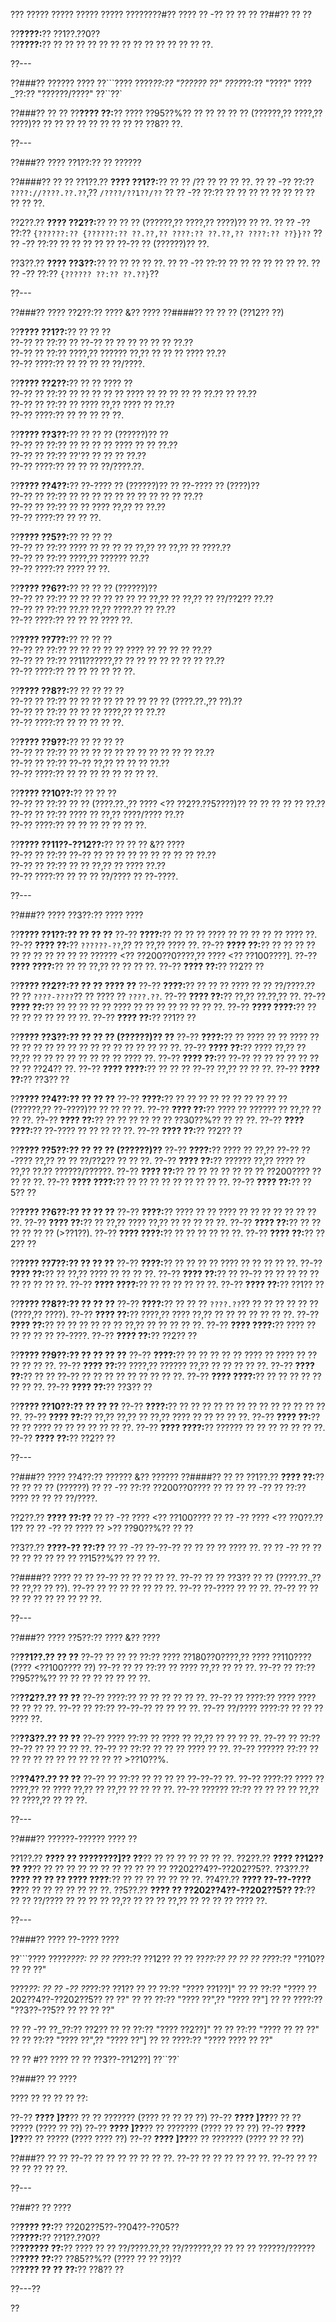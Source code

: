 ??? ????? ????? ????? ????? ????????#?? ???? ?? -?? ?? ?? ??
??##?? ?? ??

??**????:**?? ??1??.??0??  
??**????:**?? ?? ?? ?? ?? ?? ?? ?? ?? ?? ?? ?? ?? ?? ??.

??---

??###?? ?????? ????
??```????
????_??:?? "?????? ??"
????_??:?? "????"
????_??:?? "??????/????"
??``??`

??###?? ?? ??
??**???? ??:**?? ???? ??95??%?? ?? ?? ?? ?? ?? (??????,?? ????,?? ????)?? ?? ?? ?? ?? ?? ?? ?? ?? ?? ??8?? ??.

??---

??###?? ???? ??1??:?? ?? ??????

??####?? ?? ??
??1??.?? **???? ??1??:**?? ?? ?? /?? ?? ?? ?? ??.
??  ?? -?? ??:?? `????://????.??.??`,?? `/????/??1??/??`
??  ?? -?? ??:?? ?? ?? ?? ?? ?? ?? ?? ?? ?? ?? ??.

??2??.?? **???? ??2??:**?? ?? ?? ?? (??????,?? ????,?? ????)?? ?? ??.
??  ?? -?? ??:?? `{??????:?? {??????:?? ??.??,?? ????:?? ??.??,?? ????:?? ??}}??`
??  ?? -?? ??:?? ?? ?? ?? ?? ?? ??-?? ?? (??????)?? ??.

??3??.?? **???? ??3??:**?? ?? ?? ?? ?? ??.
??  ?? -?? ??:?? ?? ?? ?? ?? ?? ?? ??.
??  ?? -?? ??:?? `{?????? ??:?? ??.??}`??

??---

??###?? ???? ??2??:?? ???? &?? ????
??####?? ?? ?? ?? (??12?? ??)

??**???? ??1??:**?? ?? ?? ??  
??-?? ?? ??:?? ?? ??-?? ?? ?? ?? ?? ?? ?? ??.??  
??-?? ?? ??:?? ????,?? ?????? ??,?? ?? ?? ?? ???? ??.??  
??-?? ????:?? ?? ?? ?? ?? ??/????.

??**???? ??2??:**?? ?? ?? ???? ??  
??-?? ?? ??:?? ?? ?? ?? ?? ?? ???? ?? ?? ?? ?? ?? ??.?? ?? ??.??  
??-?? ?? ??:?? ?? ???? ??,?? ???? ?? ??.??  
??-?? ????:?? ?? ?? ?? ?? ??.

??**???? ??3??:**?? ?? ?? ?? (??????)?? ??  
??-?? ?? ??:?? ?? ?? ?? ?? ???? ?? ?? ??.??  
??-?? ?? ??:?? ??'?? ?? ?? ?? ??.??  
??-?? ????:?? ?? ?? ?? ??/????.??.

??**???? ??4??:**?? ??-???? ?? (??????)?? ?? ??-???? ?? (????)??  
??-?? ?? ??:?? ?? ?? ?? ?? ?? ?? ?? ?? ?? ?? ??.??  
??-?? ?? ??:?? ?? ?? ???? ??,?? ?? ??.??  
??-?? ????:?? ?? ?? ??.

??**???? ??5??:**?? ?? ?? ??  
??-?? ?? ??:?? ???? ?? ?? ?? ?? ??,?? ?? ??,?? ?? ????.??  
??-?? ?? ??:?? ????,?? ?????? ??.??  
??-?? ????:?? ???? ?? ??.

??**???? ??6??:**?? ?? ?? ?? (??????)??  
??-?? ?? ??:?? ?? ?? ?? ?? ?? ?? ?? ??,?? ?? ??,?? ?? ??/??2?? ??.??  
??-?? ?? ??:?? ??.?? ??,?? ????.?? ?? ??.??  
??-?? ????:?? ?? ?? ?? ???? ??.

??**???? ??7??:**?? ?? ?? ??  
??-?? ?? ??:?? ?? ?? ?? ?? ?? ???? ?? ?? ?? ?? ??.??  
??-?? ?? ??:?? ??11??????,?? ?? ?? ?? ?? ?? ?? ?? ??.??  
??-?? ????:?? ?? ?? ?? ?? ?? ??.

??**???? ??8??:**?? ?? ?? ?? ??  
??-?? ?? ??:?? ?? ?? ?? ?? ?? ?? ?? ?? ?? (????.??.,?? ??).??  
??-?? ?? ??:?? ?? ?? ?? ????,?? ?? ??.??  
??-?? ????:?? ?? ?? ?? ?? ??.

??**???? ??9??:**?? ?? ?? ?? ??  
??-?? ?? ??:?? ?? ?? ?? ?? ?? ?? ?? ?? ?? ?? ?? ??.??  
??-?? ?? ??:?? ??-?? ??,?? ?? ?? ?? ??.??  
??-?? ????:?? ?? ?? ?? ?? ?? ?? ?? ??.

??**???? ??10??:**?? ?? ?? ??  
??-?? ?? ??:?? ?? ?? (????.??.,?? ???? <?? ??2??.??5????)?? ?? ?? ?? ?? ?? ??.??  
??-?? ?? ??:?? ???? ?? ??,?? ????/???? ??.??  
??-?? ????:?? ?? ?? ?? ?? ?? ?? ??.

??**???? ??11??-??12??:**?? ?? ?? ?? &?? ????  
??-?? ?? ??:?? ??-?? ?? ?? ?? ?? ?? ?? ?? ?? ?? ??.??  
??-?? ?? ??:?? ?? ?? ??,?? ?? ???? ??.??  
??-?? ????:?? ?? ?? ?? ??/???? ?? ??-????.

??---

??###?? ???? ??3??:?? ???? ????

??**???? ??1??:?? ?? ?? ??**
??-?? **????:**?? ?? ?? ?? ???? ?? ?? ?? ?? ?? ???? ??.
??-?? **???? ??:**?? `??????-??`,?? ?? ??,?? ???? ??.
??-?? **???? ??:**?? ?? ?? ?? ?? ?? ?? ?? ?? ?? ?? ?? ?????? <?? ??200??0????,?? ???? <?? ??100????].
??-?? **???? ????:**?? ?? ?? ??,?? ?? ?? ?? ??.
??-?? **???? ??:**?? ??2?? ??

??**???? ??2??:?? ?? ?? ???? ??**
??-?? **????:**?? ?? ?? ?? ???? ?? ?? ??/????.?? ?? ?? `????-????`?? ?? ???? ?? `????.??`.
??-?? **???? ??:**?? ??,?? ??.??,?? ??.
??-?? **???? ??:**?? ?? ?? ?? ?? ?? ???? ?? ?? ?? ?? ?? ?? ?? ??.
??-?? **???? ????:**?? ?? ?? ?? ?? ?? ?? ?? ??.
??-?? **???? ??:**?? ??1?? ??

??**???? ??3??:?? ?? ?? ?? (??????)?? ??**
??-?? **????:**?? ?? ???? ?? ?? ???? ?? ?? ?? ?? ?? ?? ?? ?? ?? ?? ?? ?? ?? ?? ?? ??.
??-?? **???? ??:**?? ???? ??,?? ?? ??,?? ?? ?? ?? ?? ?? ?? ?? ?? ???? ??.
??-?? **???? ??:**?? ??-?? ?? ?? ?? ?? ?? ?? ?? ?? ??24?? ??.
??-?? **???? ????:**?? ?? ?? ?? ??-?? ??,?? ?? ?? ??.
??-?? **???? ??:**?? ??3?? ??

??**???? ??4??:?? ?? ?? ??**
??-?? **????:**?? ?? ?? ?? ?? ?? ?? ?? ?? ?? ?? (??????,?? ??-????)?? ?? ?? ?? ??.
??-?? **???? ??:**?? ???? ?? ?????? ?? ??,?? ?? ?? ??.
??-?? **???? ??:**?? ?? ?? ?? ?? ?? ?? ??30??%?? ?? ?? ??.
??-?? **???? ????:**?? ??-???? ?? ?? ?? ?? ??.
??-?? **???? ??:**?? ??2?? ??

??**???? ??5??:?? ?? ?? ?? (??????)??**
??-?? **????:**?? ???? ?? ??,?? ??-?? ??-???? ??,?? ?? ?? ??/??2?? ?? ?? ??.
??-?? **???? ??:**?? ?????? ??,?? ???? ?? ??,?? ??.?? ??????/??????.
??-?? **???? ??:**?? ?? ?? ?? ?? ?? ?? ?? ??200???? ?? ?? ?? ??.
??-?? **???? ????:**?? ?? ?? ?? ?? ?? ?? ?? ?? ??.
??-?? **???? ??:**?? ??5?? ??

??**???? ??6??:?? ?? ?? ??**
??-?? **????:**?? ???? ?? ?? ???? ?? ?? ?? ?? ?? ?? ?? ??.
??-?? **???? ??:**?? ?? ??,?? ???? ??,?? ?? ?? ?? ?? ??.
??-?? **???? ??:**?? ?? ?? ?? ?? ?? ?? (>??1??).
??-?? **???? ????:**?? ?? ?? ?? ?? ?? ??.
??-?? **???? ??:**?? ??2?? ??

??**???? ??7??:?? ?? ?? ??**
??-?? **????:**?? ?? ?? ?? ?? ???? ?? ?? ?? ?? ??.
??-?? **???? ??:**?? ?? ??,?? ???? ?? ?? ?? ??.
??-?? **???? ??:**?? ?? ??-?? ?? ?? ?? ?? ?? ?? ?? ?? ?? ??.
??-?? **???? ????:**?? ?? ?? ?? ?? ?? ??.
??-?? **???? ??:**?? ??1?? ??

??**???? ??8??:?? ?? ?? ??**
??-?? **????:**?? ?? ?? ?? `????.??`?? ?? ?? ?? ?? ?? ?? (????,?? ????).
??-?? **???? ??:**?? ????,?? ???? ??,?? ?? ?? ?? ?? ?? ?? ??.
??-?? **???? ??:**?? ?? ?? ?? ?? ?? ?? ??,?? ?? ?? ?? ?? ??.
??-?? **???? ????:**?? ???? ?? ?? ?? ?? ?? ??-????.
??-?? **???? ??:**?? ??2?? ??

??**???? ??9??:?? ?? ?? ?? ??**
??-?? **????:**?? ?? ?? ?? ?? ?? ???? ?? ???? ?? ?? ?? ?? ?? ??.
??-?? **???? ??:**?? ????,?? ?????? ??,?? ?? ?? ?? ?? ??.
??-?? **???? ??:**?? ?? ?? ??-?? ?? ?? ?? ?? ?? ?? ?? ?? ??.
??-?? **???? ????:**?? ?? ?? ?? ?? ?? ?? ?? ??.
??-?? **???? ??:**?? ??3?? ??

??**???? ??10??:?? ?? ?? ??**
??-?? **????:**?? ?? ?? ?? ?? ?? ?? ?? ?? ?? ?? ?? ?? ?? ??.
??-?? **???? ??:**?? ??,?? ??,?? ?? ??,?? ???? ?? ?? ?? ?? ??.
??-?? **???? ??:**?? ?? ?? ???? ?? ?? ?? ?? ?? ?? ??.
??-?? **???? ????:**?? ?????? ?? ?? ?? ?? ?? ?? ??.
??-?? **???? ??:**?? ??2?? ??

??---

??###?? ???? ??4??:?? ?????? &?? ??????
??####?? ?? ??
??1??.?? **???? ??:**?? ?? ?? ?? ?? (??????)
??  ?? -?? ??:?? ??200??0???? ?? ??
??  ?? -?? ?? ??:?? ???? ?? ?? ?? ??/????.

??2??.?? **???? ??:??**
??  ?? -?? ???? <?? ??100????
??  ?? -?? ???? <?? ??0??.??1??
??  ?? -?? ?? ???? ?? >?? ??90??%?? ?? ??

??3??.?? **????-?? ??:??**
??  ?? -?? ??-??-?? ?? ?? ?? ?? ???? ??.
??  ?? -?? ?? ?? ?? ?? ?? ?? ?? ?? ??15??%?? ?? ?? ??.

??####?? ???? ?? ??
??-?? ?? ?? ?? ?? ??.
??-?? ?? ?? ??3?? ?? ?? (????.??.,?? ?? ??,?? ?? ??).
??-?? ?? ?? ?? ?? ?? ?? ??.
??-?? ??-???? ?? ?? ??.
??-?? ?? ?? ?? ?? ?? ?? ?? ?? ?? ??.

??---

??###?? ???? ??5??:?? ???? &?? ????

??**??1??.?? ?? ??**
??-?? ?? ?? ?? ??:?? ???? ??180??0????,?? ???? ??110???? (???? <??100???? ??)
??-?? ?? ?? ??:?? ?? ???? ??,?? ?? ?? ??.
??-?? ?? ??:?? ??95??%?? ?? ?? ?? ?? ?? ?? ?? ??.

??**??2??.?? ?? ??**
??-?? ????:?? ?? ?? ?? ?? ?? ??.
??-?? ?? ????:?? ???? ???? ?? ?? ?? ??.
??-?? ?? ??:?? ??-??-?? ?? ?? ?? ??.
??-?? ??/???? ????:?? ?? ?? ?? ???? ??.

??**??3??.?? ?? ??**
??-?? ???? ??:?? ?? ???? ?? ??,?? ?? ?? ?? ??.
??-?? ?? ??:?? ??-?? ?? ?? ?? ?? ??.
??-?? ?? ??:?? ?? ?? ?? ???? ?? ??.
??-?? ?????? ??:?? ?? ?? ?? ?? ?? ?? ?? ?? ?? ?? ?? >??10??%.

??**??4??.?? ?? ??**
??-?? ?? ??:?? ?? ?? ?? ?? ??-??-?? ??.
??-?? ????:?? ???? ?? ????,?? ?? ???? ??,?? ?? ??,?? ?? ?? ?? ??.
??-?? ?????? ??:?? ?? ?? ?? ?? ??,?? ?? ????,?? ?? ?? ??.

??---

??###?? ??????-?????? ???? ??

??1??.?? **???? ?? ????????]?? ??**?? ?? ?? ?? ?? ?? ?? ??.
??2??.?? **???? ??12?? ?? ??**?? ?? ?? ?? ?? ?? ?? ?? ?? ?? ?? ?? ??202??4??-??202??5??.
??3??.?? **???? ?? ?? ?? ???? ????**:?? ?? ?? ?? ?? ?? ?? ??.
??4??.?? **???? ??-??-???? ??**?? ?? ?? ?? ?? ?? ?? ??.
??5??.?? **???? ?? ??202??4??-??202??5?? ??**:?? ?? ?? ??/???? ?? ?? ?? ?? ??,?? ?? ?? ?? ??,?? ?? ?? ?? ?? ???? ??.

??---

??###?? ???? ??-???? ????

??```????
????_????:
?? ?? ??_??:?? ??12??
?? ?? ??_??:?? ??
?? ?? ??_??:?? "??10?? ?? ?? ??"

????_??:
?? ?? -?? ??_??:?? ??1??
??   ?? ??:?? "???? ??1??]"
??   ?? ??:?? "???? ??202??4??-??202??5?? ?? ??"
??   ?? ??:?? "???? ??",?? "???? ??"]
??   ?? ????:?? "??3??-??5?? ?? ?? ?? ??"

?? ?? -?? ??_??:?? ??2??
??   ?? ??:?? "???? ??2??]"
??   ?? ??:?? "???? ?? ?? ??"
??   ?? ??:?? "???? ??",?? "???? ??"]
??   ?? ????:?? "???? ???? ?? ??"

?? ?? #?? ???? ?? ?? ??3??-??12??]
??``??`

??###?? ?? ????

???? ?? ?? ?? ?? ??:

??-?? **???? ]??**?? ?? ?? ??????? (???? ?? ?? ?? ??)
??-?? **???? ]??**?? ?? ?? ????? (???? ?? ??)
??-?? **???? ]??**?? ?? ??????? (???? ?? ?? ??)
??-?? **???? ]??**?? ?? ????? (???? ???? ??)
??-?? **???? ]??**?? ?? ??????? (???? ?? ?? ??)

??###?? ?? ??
??-?? ?? ?? ?? ?? ?? ?? ??.
??-?? ?? ?? ?? ?? ?? ??.
??-?? ?? ?? ?? ?? ?? ?? ??.

??---

??##?? ?? ????

??**???? ??:**?? ??202??5??-??04??-??05??  
??**????:**?? ??1??.??0??  
??**?????? ??:**?? ???? ?? ?? ??/????.??,?? ??/??????,?? ?? ?? ?? ??????/??????  
??**???? ??:**?? ??85??%?? (???? ?? ?? ??)??  
??**???? ?? ?? ??:**?? ??8?? ??

??---??

??